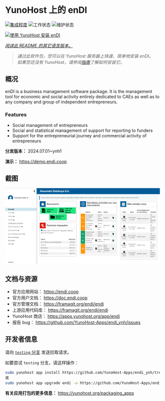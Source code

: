<!--
注意：此 README 由 <https://github.com/YunoHost/apps/tree/master/tools/readme_generator> 自动生成
请勿手动编辑。
-->

# YunoHost 上的 enDI

[![集成程度](https://dash.yunohost.org/integration/endi.svg)](https://ci-apps.yunohost.org/ci/apps/endi/) ![工作状态](https://ci-apps.yunohost.org/ci/badges/endi.status.svg) ![维护状态](https://ci-apps.yunohost.org/ci/badges/endi.maintain.svg)

[![使用 YunoHost 安装 enDI](https://install-app.yunohost.org/install-with-yunohost.svg)](https://install-app.yunohost.org/?app=endi)

*[阅读此 README 的其它语言版本。](./ALL_README.md)*

> *通过此软件包，您可以在 YunoHost 服务器上快速、简单地安装 enDI。*  
> *如果您还没有 YunoHost，请参阅[指南](https://yunohost.org/install)了解如何安装它。*

## 概况

enDI is a business management software package. It is the management tool for economic and social activity entirely dedicated to CAEs as well as to any company and group of independent entrepreneurs.

### Features

- Social management of entrepreneurs
- Social and statistical management of support for reporting to funders
- Support for the entrepreneurial journey and commercial activity of entrepreneurs


**分发版本：** 2024.07.01~ynh1

**演示：** <https://demo.endi.coop>

## 截图

![enDI 的截图](./doc/screenshots/accueil.png)

## 文档与资源

- 官方应用网站： <https://endi.coop>
- 官方用户文档： <https://doc.endi.coop>
- 官方管理文档： <https://framagit.org/endi/endi>
- 上游应用代码库： <https://framagit.org/endi/endi>
- YunoHost 商店： <https://apps.yunohost.org/app/endi>
- 报告 bug： <https://github.com/YunoHost-Apps/endi_ynh/issues>

## 开发者信息

请向 [`testing` 分支](https://github.com/YunoHost-Apps/endi_ynh/tree/testing) 发送拉取请求。

如要尝试 `testing` 分支，请这样操作：

```bash
sudo yunohost app install https://github.com/YunoHost-Apps/endi_ynh/tree/testing --debug
或
sudo yunohost app upgrade endi -u https://github.com/YunoHost-Apps/endi_ynh/tree/testing --debug
```

**有关应用打包的更多信息：** <https://yunohost.org/packaging_apps>
